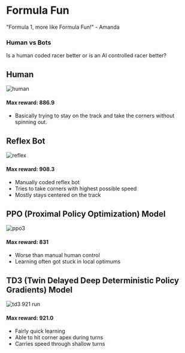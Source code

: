 # Formula Fun
"Formula 1, more like Formula Fun!" - Amanda

### Human vs Bots
Is a human coded racer better or is an AI controlled racer better?

## Human
![human](https://user-images.githubusercontent.com/5852883/219848284-34f80967-8277-48fd-a587-a70dfd9d7fa3.gif)

#### Max reward: 886.9
- Basically trying to stay on the track and take the corners without spinning out.

## Reflex Bot

![reflex](https://user-images.githubusercontent.com/5852883/219848982-5f91c4a8-542e-4a1c-9310-3575efef815e.gif)

#### Max reward: 908.3
- Manually coded reflex bot
- Tries to take corners with highest possible speed
- Mostly stays centered on the track

## PPO (Proximal Policy Optimization) Model

![ppo3](https://user-images.githubusercontent.com/5852883/219849531-7434e499-6ce8-4466-8b60-958dfac32f90.gif)

#### Max reward: 831
- Worse than manual human control
- Learning often got stuck in local optimums

## TD3 (Twin Delayed Deep Deterministic Policy Gradients) Model

![td3 921 run](https://user-images.githubusercontent.com/5852883/219849089-9850165b-1d91-4f7d-a3e9-540c25d89be4.gif)

#### Max reward: 921.0
- Fairly quick learning
- Able to hit corner apex during turns
- Carries speed through shallow turns
